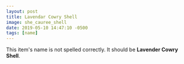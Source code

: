 ```yaml
---
layout: post
title: Lavendar Cowry Shell
image: she_cauree_shell
date: 2019-05-10 14:47:10 -0500
tags: [name]
---
```


This item's name is not spelled correctly. It should be **Lavender Cowry Shell**.
